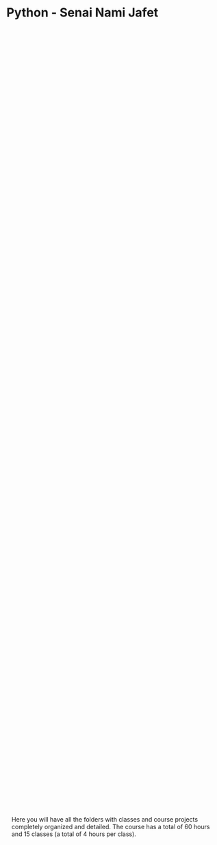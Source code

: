 # Python - Senai Nami Jafet

<div style="position: absolute; top: 50%; left: 50%; transform: translate(-50%, -50%);">
  <p>Here you will have all the folders with classes and course projects completely organized and detailed. The course has a total of 60 hours and 15 classes (a total of 4 hours per class).</p>
</div>
